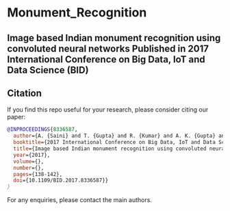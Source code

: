 # Monument_Recognition
## Image based Indian monument recognition using convoluted neural networks Published in  2017 International Conference on Big Data, IoT and Data Science (BID)

## Citation


If you find this repo useful for your research, please consider citing our paper:

```bibtex
@INPROCEEDINGS{8336587,
  author={A. {Saini} and T. {Gupta} and R. {Kumar} and A. K. {Gupta} and M. {Panwar} and A. {Mittal}},
  booktitle={2017 International Conference on Big Data, IoT and Data Science (BID)}, 
  title={Image based Indian monument recognition using convoluted neural networks}, 
  year={2017},
  volume={},
  number={},
  pages={138-142},
  doi={10.1109/BID.2017.8336587}}
}

```
For any enquiries, please contact the main authors.

